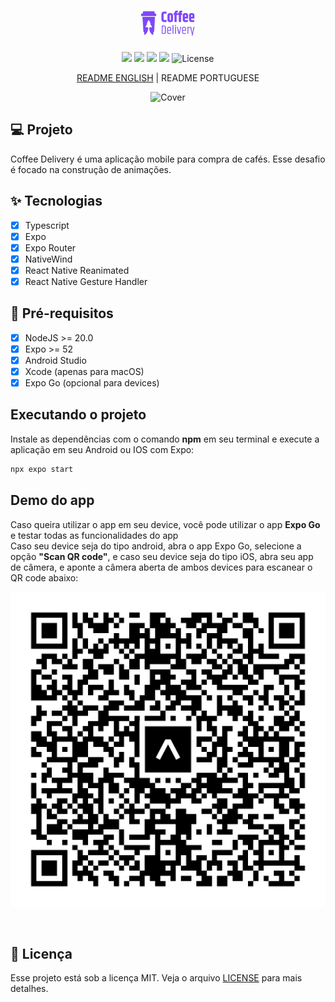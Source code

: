 <h1 align="center">
  <img alt="Coffee Delivery logo" height="40" title="Coffee Delivery" src=".github/assets/logo.png" />
</h1>

<p align="center">
  <img src="https://img.shields.io/static/v1?label=Ignite&message=React Native&color=00B37E&labelColor=0A1033" />

  <img src="https://img.shields.io/static/v1?label=Expo&message=SDK 52&color=00B37E&labelColor=0A1033" />

  <img src="https://img.shields.io/static/v1?label=React Native&message=0.76&color=00B37E&labelColor=0A1033" />

  <img src="https://img.shields.io/static/v1?label=NativeWind&message=4.1.23&color=00B37E&labelColor=0A1033" />

  <img alt="License" src="https://img.shields.io/static/v1?label=license&message=MIT&color=00B37E&labelColor=0A1033">
</p>

<p align="center">
  <a href="https://github.com/brunodsazevedo/coffee-delivery">README ENGLISH</a> | README PORTUGUESE
</p>

<div display: flex align="center">
  <img alt="Cover" title="Cover" src=".github/assets/cover.png" />
</div>

## 💻 Projeto

Coffee Delivery é uma aplicação mobile para compra de cafés. Esse desafio é focado na construção de animações. 

## ✨ Tecnologias

- [x] Typescript
- [x] Expo
- [x] Expo Router
- [x] NativeWind
- [x] React Native Reanimated
- [x] React Native Gesture Handler

## 📄 Pré-requisitos

- [x] NodeJS >= 20.0
- [x] Expo >= 52
- [x] Android Studio
- [x] Xcode (apenas para macOS)
- [x] Expo Go (opcional para devices)

## Executando o projeto

Instale as dependências com o comando **npm** em seu terminal e execute a aplicação em seu Android ou IOS com Expo:
```cl
npx expo start
```

## Demo do app

Caso queira utilizar o app em seu device, você pode utilizar o app **Expo Go** e testar todas as funcionalidades do app
<br />
Caso seu device seja do tipo android, abra o app Expo Go, selecione a opção **"Scan QR code"**, e caso seu device seja do tipo iOS, abra seu app de câmera, e aponte a câmera aberta de ambos devices para escanear o QR code abaixo:

<p align="center">
  <img alt="QR Code EAS" src=".github/assets/eas-update-qrcode.svg" />
</p>

<br />

## 📄 Licença

Esse projeto está sob a licença MIT. Veja o arquivo [LICENSE](LICENSE.md) para mais detalhes.
